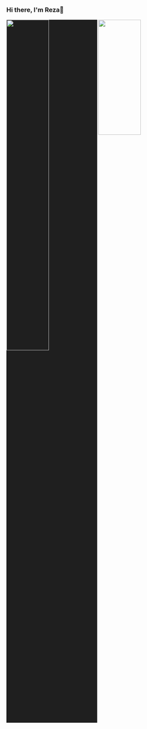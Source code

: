 ### Hi there, I'm Reza👋

<img align="left" width="47%" src="https://github-readme-stats.vercel.app/api?username=Rezaeskandar&show_icons=true&theme=transparent" style="background-color: #1f1f1f;">
<img align ="left" width = "47%" src ="https://github-readme-stats.vercel.app/api?username=Rezaeskandar&show_icons=true&hide=contribs,prs&cache_seconds=86400&theme=midnight-purple" height="300"/>


